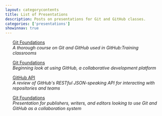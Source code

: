 ```yaml
---
layout: categorycontents
title: List of Presentations
description: Posts on presentations for Git and GitHub classes.
categories: ['presentations']
showinnav: true
---
```


<ul>

<section>
<p>
<a href="/presentations/git-foundations.html">Git Foundations</a></br>
  <em>A thorough course on Git and GitHub used in GitHub:Training classrooms</em>
</p>
</section>

<section>
<p>
<a href="/presentations/github-first-look.html">Git Foundations</a></br>
  <em>Beginning look at using GitHub, a collaborative development platform</em>
</p>
</section>

<section>
<p>
<a href="/presentations/github-api.html">GitHub API</a></br>
  <em>A review of GitHub's RESTful JSON-speaking API for interacting with repositories and teams</em>
</p>
</section>

<section>
<p>
<a href="/presentations/git-for-publishing.html">Git Foundations</a></br>
  <em>Presentation for publishers, writers, and editors looking to use Git and GitHub as a collaboration system</em>
</p>
</section>

</ul>
